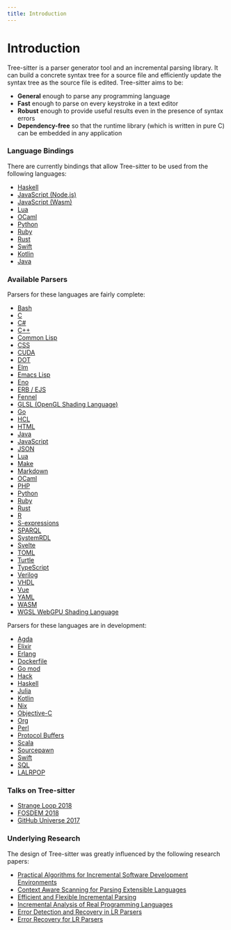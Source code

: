 ```yaml
---
title: Introduction
---
```


# Introduction

Tree-sitter is a parser generator tool and an incremental parsing library. It can build a concrete syntax tree for a source file and efficiently update the syntax tree as the source file is edited. Tree-sitter aims to be:

* **General** enough to parse any programming language
* **Fast** enough to parse on every keystroke in a text editor
* **Robust** enough to provide useful results even in the presence of syntax errors
* **Dependency-free** so that the runtime library (which is written in pure C) can be embedded in any application

### Language Bindings

There are currently bindings that allow Tree-sitter to be used from the following languages:

* [Haskell](https://github.com/tree-sitter/haskell-tree-sitter)
* [JavaScript (Node.js)](https://github.com/tree-sitter/node-tree-sitter)
* [JavaScript (Wasm)](https://github.com/tree-sitter/tree-sitter/tree/master/lib/binding_web)
* [Lua](https://github.com/euclidianAce/ltreesitter)
* [OCaml](https://github.com/returntocorp/ocaml-tree-sitter-core)
* [Python](https://github.com/tree-sitter/py-tree-sitter)
* [Ruby](https://github.com/tree-sitter/ruby-tree-sitter)
* [Rust](https://github.com/tree-sitter/tree-sitter/tree/master/lib/binding_rust)
* [Swift](https://github.com/ChimeHQ/SwiftTreeSitter)
* [Kotlin](https://github.com/oxisto/kotlintree)
* [Java](https://github.com/serenadeai/java-tree-sitter)

### Available Parsers

Parsers for these languages are fairly complete:

* [Bash](https://github.com/tree-sitter/tree-sitter-bash)
* [C](https://github.com/tree-sitter/tree-sitter-c)
* [C#](https://github.com/tree-sitter/tree-sitter-c-sharp)
* [C++](https://github.com/tree-sitter/tree-sitter-cpp)
* [Common Lisp](https://github.com/theHamsta/tree-sitter-commonlisp)
* [CSS](https://github.com/tree-sitter/tree-sitter-css)
* [CUDA](https://github.com/theHamsta/tree-sitter-cuda)
* [DOT](https://github.com/rydesun/tree-sitter-dot)
* [Elm](https://github.com/elm-tooling/tree-sitter-elm)
* [Emacs Lisp](https://github.com/Wilfred/tree-sitter-elisp)
* [Eno](https://github.com/eno-lang/tree-sitter-eno)
* [ERB / EJS](https://github.com/tree-sitter/tree-sitter-embedded-template)
* [Fennel](https://github.com/travonted/tree-sitter-fennel)
* [GLSL (OpenGL Shading Language)](https://github.com/theHamsta/tree-sitter-glsl)
* [Go](https://github.com/tree-sitter/tree-sitter-go)
* [HCL](https://github.com/MichaHoffmann/tree-sitter-hcl)
* [HTML](https://github.com/tree-sitter/tree-sitter-html)
* [Java](https://github.com/tree-sitter/tree-sitter-java)
* [JavaScript](https://github.com/tree-sitter/tree-sitter-javascript)
* [JSON](https://github.com/tree-sitter/tree-sitter-json)
* [Lua](https://github.com/Azganoth/tree-sitter-lua)
* [Make](https://github.com/alemuller/tree-sitter-make)
* [Markdown](https://github.com/ikatyang/tree-sitter-markdown)
* [OCaml](https://github.com/tree-sitter/tree-sitter-ocaml)
* [PHP](https://github.com/tree-sitter/tree-sitter-php)
* [Python](https://github.com/tree-sitter/tree-sitter-python)
* [Ruby](https://github.com/tree-sitter/tree-sitter-ruby)
* [Rust](https://github.com/tree-sitter/tree-sitter-rust)
* [R](https://github.com/r-lib/tree-sitter-r)
* [S-expressions](https://github.com/AbstractMachinesLab/tree-sitter-sexp)
* [SPARQL](https://github.com/BonaBeavis/tree-sitter-sparql)
* [SystemRDL](https://github.com/SystemRDL/tree-sitter-systemrdl)
* [Svelte](https://github.com/Himujjal/tree-sitter-svelte)
* [TOML](https://github.com/ikatyang/tree-sitter-toml)
* [Turtle](https://github.com/BonaBeavis/tree-sitter-turtle)
* [TypeScript](https://github.com/tree-sitter/tree-sitter-typescript)
* [Verilog](https://github.com/tree-sitter/tree-sitter-verilog)
* [VHDL](https://github.com/alemuller/tree-sitter-vhdl)
* [Vue](https://github.com/ikatyang/tree-sitter-vue)
* [YAML](https://github.com/ikatyang/tree-sitter-yaml)
* [WASM](https://github.com/wasm-lsp/tree-sitter-wasm)
* [WGSL WebGPU Shading Language](https://github.com/mehmetoguzderin/tree-sitter-wgsl)

Parsers for these languages are in development:

* [Agda](https://github.com/tree-sitter/tree-sitter-agda)
* [Elixir](https://github.com/elixir-lang/tree-sitter-elixir)
* [Erlang](https://github.com/AbstractMachinesLab/tree-sitter-erlang/)
* [Dockerfile](https://github.com/camdencheek/tree-sitter-dockerfile)
* [Go mod](https://github.com/camdencheek/tree-sitter-go-mod)
* [Hack](https://github.com/slackhq/tree-sitter-hack)
* [Haskell](https://github.com/tree-sitter/tree-sitter-haskell)
* [Julia](https://github.com/tree-sitter/tree-sitter-julia)
* [Kotlin](https://github.com/fwcd/tree-sitter-kotlin)
* [Nix](https://github.com/cstrahan/tree-sitter-nix)
* [Objective-C](https://github.com/jiyee/tree-sitter-objc)
* [Org](https://github.com/milisims/tree-sitter-org)
* [Perl](https://github.com/ganezdragon/tree-sitter-perl)
* [Protocol Buffers](https://github.com/mitchellh/tree-sitter-proto)
* [Scala](https://github.com/tree-sitter/tree-sitter-scala)
* [Sourcepawn](https://github.com/nilshelmig/tree-sitter-sourcepawn)
* [Swift](https://github.com/tree-sitter/tree-sitter-swift)
* [SQL](https://github.com/m-novikov/tree-sitter-sql)
* [LALRPOP](https://github.com/traxys/tree-sitter-lalrpop)


### Talks on Tree-sitter

* [Strange Loop 2018](https://www.thestrangeloop.com/2018/tree-sitter---a-new-parsing-system-for-programming-tools.html)
* [FOSDEM 2018](https://www.youtube.com/watch?v=0CGzC_iss-8)
* [GitHub Universe 2017](https://www.youtube.com/watch?v=a1rC79DHpmY)

### Underlying Research

The design of Tree-sitter was greatly influenced by the following research papers:

- [Practical Algorithms for Incremental Software Development Environments](https://www2.eecs.berkeley.edu/Pubs/TechRpts/1997/CSD-97-946.pdf)
- [Context Aware Scanning for Parsing Extensible Languages](https://www-users.cse.umn.edu/~evw/pubs/vanwyk07gpce/vanwyk07gpce.pdf)
- [Efficient and Flexible Incremental Parsing](http://harmonia.cs.berkeley.edu/papers/twagner-parsing.pdf)
- [Incremental Analysis of Real Programming Languages](http://harmonia.cs.berkeley.edu/papers/twagner-glr.pdf)
- [Error Detection and Recovery in LR Parsers](http://what-when-how.com/compiler-writing/bottom-up-parsing-compiler-writing-part-13)
- [Error Recovery for LR Parsers](https://apps.dtic.mil/sti/pdfs/ADA043470.pdf)
